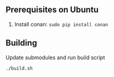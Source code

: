 ## Prerequisites on Ubuntu
1. Install conan: `sudo pip install conan`

## Building
Update submodules and run build script
```
./build.sh
```
